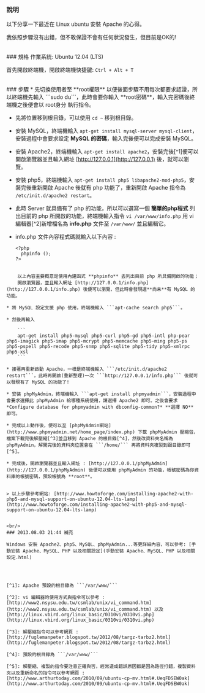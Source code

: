 ### 說明
以下分享一下最近在 Linux ubuntu 安裝 Apache 的心得。  

我依照步驟沒有出錯，但不敢保證不會有任何狀況發生，但目前是OK的!  

<br/>
### 規格
作業系統: Ubuntu 12.04 (LTS)

首先開啟終端機，開啟終端機快捷鍵: ```Ctrl + Alt + T```

<br/>
### 步驟
* 先切換使用者至 **root權限** 以便後面步驟不用每次都要求認證，所以終端機先輸入 ```sudo du```，此時會要你輸入 **root密碼**，輸入完密碼後終端機之後便會以 root身分 執行指令。  

* 先將位置移到根目錄，可以使用 ```cd ~``` 移到根目錄。

* 安裝 MySQL，終端機輸入 ```apt-get install mysql-server mysql-client```，安裝過程中會要求設定 **MySQL 的密碼**，輸入完後便可以完成安裝 MySQL。

* 安裝 Apache2，終端機輸入 ```apt-get install apache2```，安裝完後[^1]便可以開啟瀏覽器並且輸入網址 [http://127.0.0.1](http://127.0.0.1) 後，就可以瀏覽。

* 安裝 php5，終端機輸入 ```apt-get install php5 libapache2-mod-php5```，安裝完後重新開啟 Apache 後就有 php 功能了，重新開啟 Apache 指令為 ```/etc/init.d/apache2 restart```。

* 此時 Server 就具備有了 php 的功能，所以可以選寫一個 **簡單的php程式** 列出目前的 php 所開啟的功能，終端機輸入指令 ```vi /var/www/info.php``` 用 vi 編輯器[^2]新增檔名為 **info.php** 文件至 ```/var/www/``` 並且編輯它。



* info.php 文件內容程式碼就輸入以下內容 :

	```
	<?php
	  phpinfo ();
	?>
```

	以上內容主要概意是使用內建函式 **phpinfo** 去列出目前 php 所具備開啟的功能；  
	開啟瀏覽器，並且輸入網址 [http://127.0.0.1/info.php](http://127.0.0.1/info.php) 後便可以瀏覽，但此時會發現還**尚未**有 MySQL 的功能。

* 將 MySQL 設定支援 php 使用，終端機輸入 ```apt-cache search php5```。

* 然後再輸入

	```
	apt-get install php5-mysql php5-curl php5-gd php5-intl php-pear php5-imagick php5-imap php5-mcrypt php5-memcache php5-ming php5-ps php5-pspell php5-recode php5-snmp php5-sqlite php5-tidy php5-xmlrpc php5-xsl
	```

* 接著再重新啟動 Apache，一樣是終端機輸入 ```/etc/init.d/apache2 restart```，此時再開啟(重新整理)一次 ```http://127.0.0.1/info.php``` 後就可以發現有了 MySQL 的功能了!

* 安裝 phpMyAdmin，終端機輸入 ```apt-get install phpmyadmin```，安裝過程中會要求選擇此 phpMyAdmin 給哪種系統使用，請選擇 Apache2 即可。之後會要求 *Configure database for phpmyadmin with dbconfig-common?* **選擇 NO** 即可。

* 完成以上動作後，便可以至 [phpMyAdmin網站](http://www.phpmyadmin.net/home_page/index.php) 下載 phpMyAdmin 壓縮包，檔案下載完後解壓縮[^3]並且移到 Apache 的根目錄[^4]，然後改資料夾名稱為 phpMyAdmin，解開完後的資料夾位置會在 ```/home/``` 再將資料夾複製到跟目錄即可[^5]。

* 完成後，開啟瀏覽器並且輸入網址 : [http://127.0.0.1/phpMyAdmin](http://127.0.0.1/phpMyAdmin) 後便可以使用 phpMyAdmin 的功能，帳號密碼為你資料庫的帳號密碼，預設帳號為 **root**。


> 以上步驟參考網站: [http://www.howtoforge.com/installing-apache2-with-php5-and-mysql-support-on-ubuntu-12.04-lts-lamp](http://www.howtoforge.com/installing-apache2-with-php5-and-mysql-support-on-ubuntu-12.04-lts-lamp)  


<br/>
### 2013.08.03 21:44 補充

Windows 安裝 Apache2、php5、MySQL、phpMyAdmin...等更詳細內容，可以參考: [手動安裝 Apache、MySQL、PHP 以及相關設定](手動安裝 Apache、MySQL、PHP 以及相關設定.html)




[^1]: Apache 預設的根目錄為 ```/var/www/```

[^2]: vi 編輯器的使用方式與指令可以參考 : [http://www2.nsysu.edu.tw/csmlab/unix/vi_command.htm](http://www2.nsysu.edu.tw/csmlab/unix/vi_command.htm) 以及 [http://linux.vbird.org/linux_basic/0310vi/0310vi.php](http://linux.vbird.org/linux_basic/0310vi/0310vi.php)  

[^3]: 解壓縮指令可以參考網頁 : [http://fuglemanpeter.blogspot.tw/2012/08/targz-tarbz2.html](http://fuglemanpeter.blogspot.tw/2012/08/targz-tarbz2.html)

[^4]: 預設的根目錄為 ```/var/www/```

[^5]: 解壓縮、複製的指令要注意正確與否，經常造成錯誤原因都是因為路徑打錯，複製資料夾以及重新命名的指令可以參考網頁 : [http://www.arthurtoday.com/2010/09/ubuntu-cp-mv.html#.UeqFDSEW0ak](http://www.arthurtoday.com/2010/09/ubuntu-cp-mv.html#.UeqFDSEW0ak)